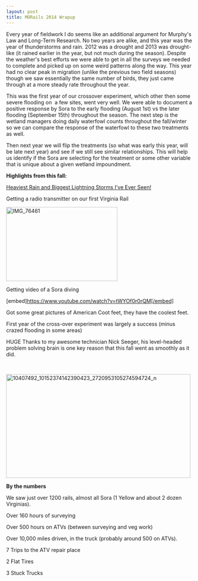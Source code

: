 ```yaml
---
layout: post
title: MORails 2014 Wrapup
---
```


Every year of fieldwork I do seems like an additional argument for Murphy's Law and Long-Term Research. No two years are alike, and this year was the year of thunderstorms and rain. 2012 was a drought and 2013 was drought-like (it rained earlier in the year, but not much during the season). Despite the weather's best efforts we were able to get in all the surveys we needed to complete and picked up on some weird patterns along the way. This year had no clear peak in migration (unlike the previous two field seasons) though we saw essentially the same number of birds, they just came through at a more steady rate throughout the year.

This was the first year of our crossover experiment, which other then some severe flooding on  a few sites, went very well. We were able to document a positive response by Sora to the early flooding (August 1st) vs the later flooding (September 15th) throughout the season. The next step is the wetland managers doing daily waterfowl counts throughout the fall/winter so we can compare the response of the waterfowl to these two treatments as well.

Then next year we will flip the treatments (so what was early this year, will be late next year) and see if we still see similar relationships. This will help us identify if the Sora are selecting for the treatment or some other variable that is unique about a given wetland impoundment.

<strong>Highlights from this fall:</strong>

<span style="text-decoration: underline;">Heaviest Rain and Biggest Lightning Storms I've Ever Seen!</span>

Getting a radio transmitter on our first Virginia Rail

<img class="wp-image-858 size-medium" src="http://aurielmvfournier.com/wp-content/uploads/2014/11/IMG_76461-300x200.jpg" alt="IMG_76461" width="300" height="200" /> 

Getting video of a Sora diving

[embed]https://www.youtube.com/watch?v=tWYOf0r0rQM[/embed]

Got some great pictures of American Coot feet, they have the coolest feet.

First year of the cross-over experiment was largely a success (minus crazed flooding in some areas)

HUGE Thanks to my awesome technician Nick Seeger, his level-headed problem solving brain is one key reason that this fall went as smoothly as it did.

&nbsp;

<a href="http://aurielmvfournier.com/wp-content/uploads/2014/11/10407492_10152374142390423_2720953105274594724_n.jpg"><img class="wp-image-853 size-full" src="http://aurielmvfournier.com/wp-content/uploads/2014/11/10407492_10152374142390423_2720953105274594724_n.jpg" alt="10407492_10152374142390423_2720953105274594724_n" width="497" height="280" /></a> 

<strong>By the numbers</strong>

We saw just over 1200 rails, almost all Sora (1 Yellow and about 2 dozen Virginias).

Over 160 hours of surveying

Over 500 hours on ATVs (between surveying and veg work)

Over 10,000 miles driven, in the truck (probably around 500 on ATVs).

7 Trips to the ATV repair place

2 Flat Tires

3 Stuck Trucks
